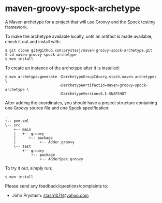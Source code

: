 maven-groovy-spock-archetype
============================

A Maven archetype for a project that will use Groovy and the Spock testing framework.

To make the archetype available locally, until an artifact is made available, check it out and install with:
  
    $ git clone git@github.com:prystasj/maven-groovy-spock-archetype.git
    $ cd maven-groovy-spock-archetype
    $ mvn install

To create an instance of the archetype after it is installed:

    $ mvn archetype:generate -DarchetypeGroupId=org.stash.maven.archetypes \
                             -DarchetypeArtifactId=maven-groovy-spock-archetype \
                             -DarchetypeVersion=0.1-SNAPSHOT

After adding the coordinates, you should have a project structure containing one Groovy source file and one Spock specification:

    .
    +-- pom.xml
    \-- src
        +-- main
        |   +-- groovy
        |      +-- package
        |           +-- Adder.groovy
        \-- test
            +-- groovy
                +-- package
                    +-- AdderSpec.groovy

To try it out, simply run:

    $ mvn install

Please send any feedback/questions/complaints to:

* John Prystash: stash1071@yahoo.com
